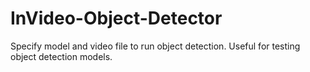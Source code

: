 # InVideo-Object-Detector
Specify model and video file to run object detection. Useful for testing object detection models.
